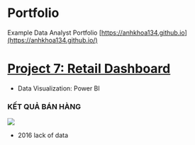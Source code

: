 # Portfolio
Example Data Analyst Portfolio
[https://anhkhoa134.github.io](https://anhkhoa134.github.io/)
# [Project 7: Retail Dashboard](https://github.com/anhkhoa134/portfolio/tree/main/Project_7)

* Data Visualization: Power BI

### KẾT QUẢ BÁN HÀNG
![](![image](https://github.com/anhkhoa134/portfolio/assets/108108639/9b5986bc-bc4c-4371-a662-6fbcd23127d5))
- 2016 lack of data
